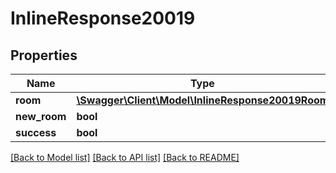 # InlineResponse20019

## Properties
Name | Type | Description | Notes
------------ | ------------- | ------------- | -------------
**room** | [**\Swagger\Client\Model\InlineResponse20019Room**](InlineResponse20019Room.md) |  | [optional] 
**new_room** | **bool** |  | [optional] 
**success** | **bool** |  | [optional] 

[[Back to Model list]](../../README.md#documentation-for-models) [[Back to API list]](../../README.md#documentation-for-api-endpoints) [[Back to README]](../../README.md)


